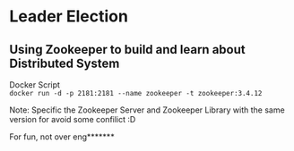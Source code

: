 # Leader Election

## Using Zookeeper to build and learn about Distributed System

Docker Script </br>
`docker run -d -p 2181:2181 --name zookeeper -t zookeeper:3.4.12`

Note: Specific the Zookeeper Server and Zookeeper Library with the same version for avoid some confilict :D


For fun, not over eng*******